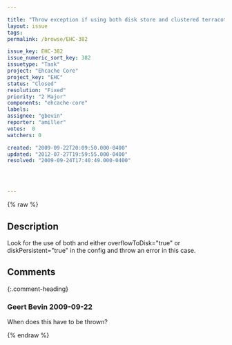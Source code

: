 ```yaml
---

title: "Throw exception if using both disk store and clustered terracotta cache"
layout: issue
tags: 
permalink: /browse/EHC-382

issue_key: EHC-382
issue_numeric_sort_key: 382
issuetype: "Task"
project: "Ehcache Core"
project_key: "EHC"
status: "Closed"
resolution: "Fixed"
priority: "2 Major"
components: "ehcache-core"
labels: 
assignee: "gbevin"
reporter: "amiller"
votes:  0
watchers: 0

created: "2009-09-22T20:09:50.000-0400"
updated: "2012-07-27T19:59:55.000-0400"
resolved: "2009-09-24T17:40:49.000-0400"




---
```


{% raw %}

## Description

<div markdown="1" class="description">

Look for the use of both <terracotta> and either overflowToDisk="true" or diskPersistent="true" in the <cache> config and throw an error in this case.

</div>

## Comments


{:.comment-heading}
### **Geert Bevin** <span class="date">2009-09-22</span>

<div markdown="1" class="comment">

When does this have to be thrown?

</div>



{% endraw %}
